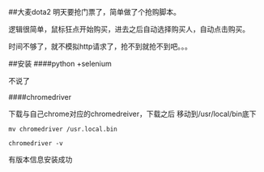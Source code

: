 ##大麦dota2
明天要抢门票了，简单做了个抢购脚本。

逻辑很简单，鼠标狂点开始购买，进去之后自动选择购买人，自动点击购买。

时间不够了，就不模拟http请求了，抢不到就抢不到吧。。。

##安装
####python +selenium

 不说了
 
####chromedriver

下载与自己chrome对应的chromedreiver，下载之后 移动到/usr/local/bin底下

```
mv chromedriver /usr.local.bin
```

```
chromedriver -v
```
有版本信息安装成功